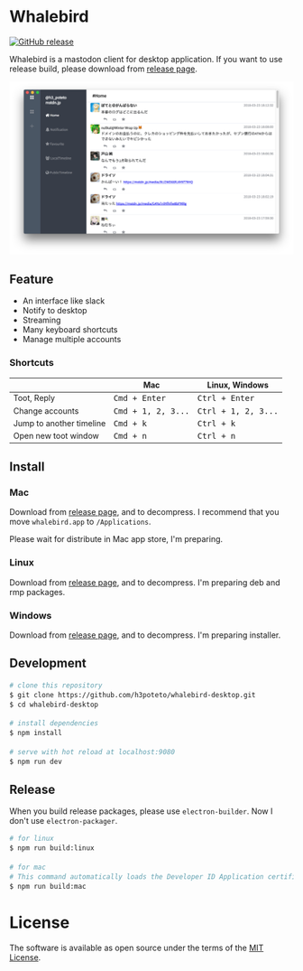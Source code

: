 # Whalebird
[![GitHub release](http://img.shields.io/github/release/h3poteto/whalebird-desktop.svg?style=flat-square)](https://github.com/h3poteto/whalebird-desktop/releases)

Whalebird is a mastodon client for desktop application. If you want to use release build, please download from [release page](https://github.com/h3poteto/whalebird-desktop/releases).

![demo](screenshot.png)

## Feature

- An interface like slack
- Notify to desktop
- Streaming
- Many keyboard shortcuts
- Manage multiple accounts

### Shortcuts

<table>
<thead>
<tr><th></th><th>Mac</th><th>Linux, Windows</th></tr>
</thead>
<tbody>
<tr><td> Toot, Reply                    </td><td>             <kbd>Cmd + Enter</kbd>         </td><td> <kbd>Ctrl + Enter</kbd>      </td></tr>
<tr><td> Change accounts                </td><td>             <kbd>Cmd + 1, 2, 3...</kbd>    </td><td> <kbd>Ctrl + 1, 2, 3...</kbd> </td></tr>
<tr><td> Jump to another timeline       </td><td>             <kbd>Cmd + k</kbd>             </td><td> <kbd>Ctrl + k</kbd>          </td></tr>
<tr><td> Open new toot window           </td><td>             <kbd>Cmd + n</kbd>             </td><td> <kbd>Ctrl + n</kbd>          </td></tr>
</tbody>
</table>

## Install
### Mac

Download from [release page](https://github.com/h3poteto/whalebird-desktop/releases), and to decompress. I recommend that you move `whalebird.app` to `/Applications`.

Please wait for distribute in Mac app store, I'm preparing.

### Linux

Download from [release page](https://github.com/h3poteto/whalebird-desktop/releases), and to decompress. I'm preparing deb and rmp packages.

### Windows

Download from [release page](https://github.com/h3poteto/whalebird-desktop/releases), and to decompress. I'm preparing installer.

## Development

``` bash
# clone this repository
$ git clone https://github.com/h3poteto/whalebird-desktop.git
$ cd whalebird-desktop

# install dependencies
$ npm install

# serve with hot reload at localhost:9080
$ npm run dev
```

## Release

When you build release packages, please use `electron-builder`. Now I don't use `electron-packager`.

```bash
# for linux
$ npm run build:linux

# for mac
# This command automatically loads the Developer ID Application certificate from your keychain.
$ npm run build:mac
```

# License
The software is available as open source under the terms of the [MIT License](https://opensource.org/licenses/MIT).
